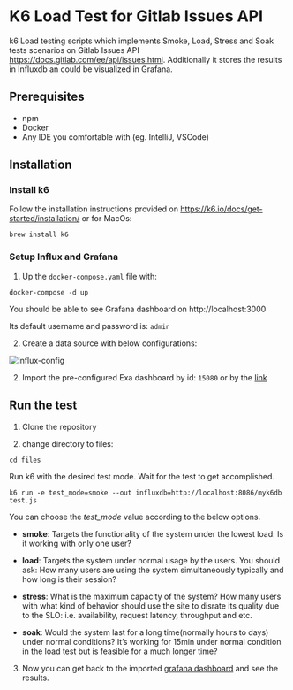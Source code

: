 # K6 Load Test for Gitlab Issues API

k6 Load testing scripts which implements Smoke, Load, Stress and Soak tests scenarios on Gitlab Issues API https://docs.gitlab.com/ee/api/issues.html.
Additionally it stores the results in Influxdb an could be visualized in Grafana.

## Prerequisites

- npm
- Docker
- Any IDE you comfortable with (eg. IntelliJ, VSCode)

## Installation

### Install k6

Follow the installation instructions provided on https://k6.io/docs/get-started/installation/ or for MacOs:

```shell
brew install k6
```

### Setup Influx and Grafana

1. Up the `docker-compose.yaml` file with:

```shell
docker-compose -d up
```

You should be able to see Grafana dashboard on http://localhost:3000

Its default username and password is: `admin`

2.  Create a data source with below configurations:

![influx-config](screenshots/influx-config.png)

2.  Import the pre-configured Exa dashboard by id: `15080` or by the [link](https://grafana.com/grafana/dashboards/15080)

## Run the test

1. Clone the repository

2. change directory to files:

```shell
cd files
```

Run k6 with the desired test mode. Wait for the test to get accomplished.

```shell
k6 run -e test_mode=smoke --out influxdb=http://localhost:8086/myk6db test.js
```

You can choose the *test_mode* value according to the below options.

- **smoke**: Targets the functionality of the system under the lowest load: Is it working with only one user?

- **load**: Targets the system under normal usage by the users. You should ask: How many users are using the system simultaneously typically and how long is their session?

- **stress**: What is the maximum capacity of the system? How many users with what kind of behavior should use the site to disrate its quality due to the SLO: i.e. availability, request latency, throughput and etc.

- **soak**: Would the system last for a long time(normally hours to days) under normal conditions? It’s working for 15min under normal condition in the load test but is feasible for a much longer time?

3. Now you can get back to the imported [grafana dashboard](http://localhost:3000) and see the results.
